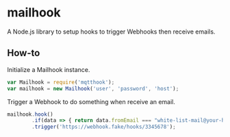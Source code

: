 # mailhook
A Node.js library to setup hooks to trigger Webhooks then receive emails.

## How-to
Initialize a Mailhook instance.
```js
var Mailhook = require('mqtthook');
var mailhook = new Mailhook('user', 'password', 'host');
```

Trigger a Webhook to do something when receive an email.
```js
mailhook.hook()
        .if(data => { return data.fromEmail === "white-list-mail@your-host.com"; })
        .trigger('https://webhook.fake/hooks/3345678');
```
